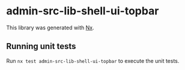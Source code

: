 # admin-src-lib-shell-ui-topbar

This library was generated with [Nx](https://nx.dev).

## Running unit tests

Run `nx test admin-src-lib-shell-ui-topbar` to execute the unit tests.

